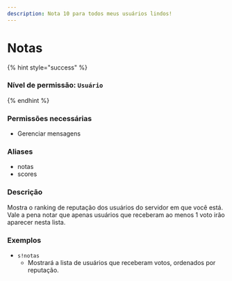 ```yaml
---
description: Nota 10 para todos meus usuários lindos!
---
```


# Notas

{% hint style="success" %}
### Nível de permissão: `Usuário`
{% endhint %}

### Permissões necessárias

* Gerenciar mensagens

### Aliases

* notas
* scores

### Descrição

Mostra o ranking de reputação dos usuários do servidor em que você está. Vale a pena notar que apenas usuários que receberam ao menos 1 voto irão aparecer nesta lista.

### Exemplos

* `s!notas`
  * Mostrará a lista de usuários que receberam votos, ordenados por reputação.

